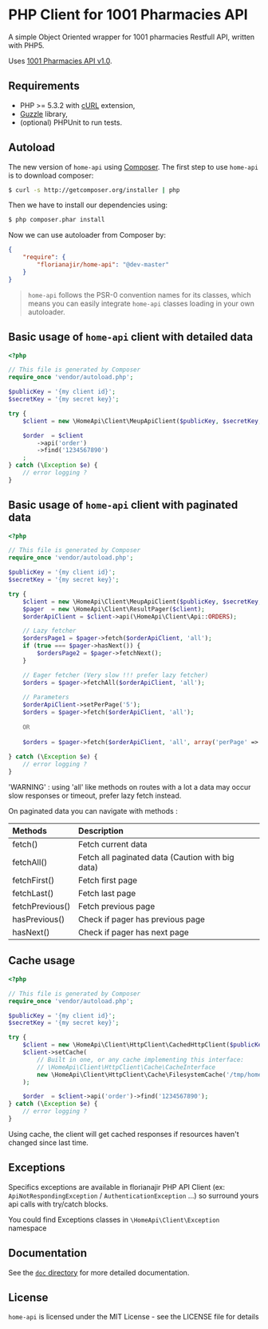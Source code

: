 # PHP Client for 1001 Pharmacies API

A simple Object Oriented wrapper for 1001 pharmacies Restfull API, written with PHP5.

Uses [1001 Pharmacies API v1.0](https://api.florianajir.com/).

## Requirements

* PHP >= 5.3.2 with [cURL](http://php.net/manual/en/book.curl.php) extension,
* [Guzzle](https://github.com/guzzle/guzzle) library,
* (optional) PHPUnit to run tests.

## Autoload

The new version of `home-api` using [Composer](http://getcomposer.org).
The first step to use `home-api` is to download composer:

```bash
$ curl -s http://getcomposer.org/installer | php
```

Then we have to install our dependencies using:
```bash
$ php composer.phar install
```
Now we can use autoloader from Composer by:

```json
{
    "require": {
        "florianajir/home-api": "@dev-master"
    }
}
```

> `home-api` follows the PSR-0 convention names for its classes, which means you can easily integrate `home-api` classes loading in your own autoloader.

## Basic usage of `home-api` client with detailed data

```php
<?php

// This file is generated by Composer
require_once 'vendor/autoload.php';

$publicKey = '{my client id}';
$secretKey = '{my secret key}';

try {
    $client = new \HomeApi\Client\MeupApiClient($publicKey, $secretKey, $apiVersion);

    $order  = $client
        ->api('order')
        ->find('1234567890')
    ;
} catch (\Exception $e) {
    // error logging ?
}
```

## Basic usage of `home-api` client with paginated data

```php
<?php

// This file is generated by Composer
require_once 'vendor/autoload.php';

$publicKey = '{my client id}';
$secretKey = '{my secret key}';

try {
    $client = new \HomeApi\Client\MeupApiClient($publicKey, $secretKey, $apiVersion);
    $pager  = new \HomeApi\Client\ResultPager($client);
    $orderApiClient = $client->api(\HomeApi\Client\Api::ORDERS);

    // Lazy fetcher
    $ordersPage1 = $pager->fetch($orderApiClient, 'all');
    if (true === $pager->hasNext()) {
        $ordersPage2 = $pager->fetchNext();
    }

    // Eager fetcher (Very slow !!! prefer lazy fetcher)
    $orders = $pager->fetchAll($orderApiClient, 'all');
    
    // Parameters
    $orderApiClient->setPerPage('5');
    $orders = $pager->fetch($orderApiClient, 'all');
    
    OR
    
    $orders = $pager->fetch($orderApiClient, 'all', array('perPage' => 5, 'page' => 2);
    
} catch (\Exception $e) {
    // error logging ?
}
```

'WARNING' : using 'all' like methods on routes with a lot a data may occur slow responses or timeout, prefer lazy fetch instead.

On paginated data you can navigate with methods :

| Methods           | Description                                       |
| :---------------- | :------------------------------------------------ |
| fetch()           | Fetch current data                                |
| fetchAll()        | Fetch all paginated data (Caution with big data)  |
| fetchFirst()      | Fetch first page                                  |
| fetchLast()       | Fetch last page                                   |
| fetchPrevious()   | Fetch previous page                               |
| hasPrevious()     | Check if pager has previous page                  |
| hasNext()         | Check if pager has next page                      |


## Cache usage

```php
<?php

// This file is generated by Composer
require_once 'vendor/autoload.php';

$publicKey = '{my client id}';
$secretKey = '{my secret key}';

try {
    $client = new \HomeApi\Client\HttpClient\CachedHttpClient($publicKey, $secretKey, $apiVersion);
    $client->setCache(
        // Built in one, or any cache implementing this interface:
        // \HomeApi\Client\HttpClient\Cache\CacheInterface
        new \HomeApi\Client\HttpClient\Cache\FilesystemCache('/tmp/home-api-cache')
    );

    $order  = $client->api('order')->find('1234567890');
} catch (\Exception $e) {
    // error logging ?
}
```

Using cache, the client will get cached responses if resources haven't changed since last time.

## Exceptions

Specifics exceptions are available in florianajir PHP API Client (ex: `ApiNotRespondingException` / `AuthenticationException` ...) so surround yours api calls with try/catch blocks.

You could find Exceptions classes in `\HomeApi\Client\Exception` namespace

## Documentation

See the [`doc` directory](doc/) for more detailed documentation.

## License

`home-api` is licensed under the MIT License - see the LICENSE file for details
